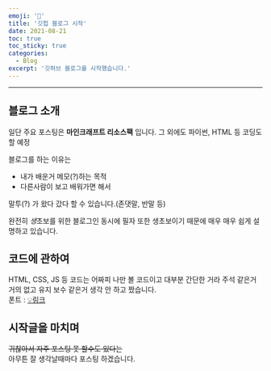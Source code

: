 ```yaml
---
emoji: '🎃'
title: '깃헙 블로그 시작'
date: 2021-08-21
toc: true
toc_sticky: true
categories:
  - Blog
excerpt: '깃허브 블로그를 시작했습니다.'
---
```


---

## 블로그 소개

일단 주요 포스팅은 **마인크래프트 리소스팩** 입니다.
그 외에도 파이썬, HTML 등 코딩도 할 예정

블로그를 하는 이유는

- 내가 배운거 메모(?)하는 목적
- 다른사람이 보고 배워가면 해서

말투(?) 가 왔다 갔다 할 수 있습니다.(존댓말, 반말 등)

완전히 *생*초보를 위한 블로그인 동시에 필자 또한 생초보이기 때문에 매우 매우 쉽게 설명하고 있습니다.

## 코드에 관하여

HTML, CSS, JS 등 코드는 어짜피 나만 볼 코드이고 대부분 간단한 거라 주석 같은거 거의 없고 유지 보수 같은거 생각 안 하고 짰습니다.  
폰트 : [💡링크](/fonts/)

## 시작글을 마치며

~~귀찮아서 자주 포스팅 못 할수도 있다는~~  
아무튼 잘 생각날때마다 포스팅 하겠습니다.
